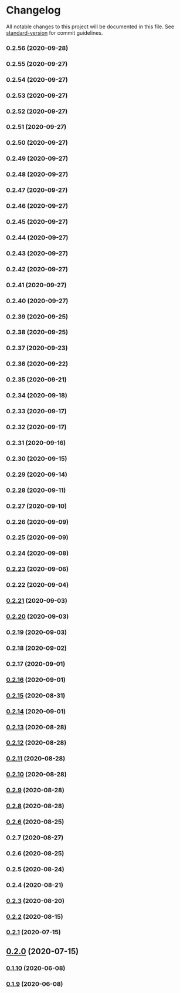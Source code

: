 # Changelog

All notable changes to this project will be documented in this file. See [standard-version](https://github.com/conventional-changelog/standard-version) for commit guidelines.

### 0.2.56 (2020-09-28)

### 0.2.55 (2020-09-27)

### 0.2.54 (2020-09-27)

### 0.2.53 (2020-09-27)

### 0.2.52 (2020-09-27)

### 0.2.51 (2020-09-27)

### 0.2.50 (2020-09-27)

### 0.2.49 (2020-09-27)

### 0.2.48 (2020-09-27)

### 0.2.47 (2020-09-27)

### 0.2.46 (2020-09-27)

### 0.2.45 (2020-09-27)

### 0.2.44 (2020-09-27)

### 0.2.43 (2020-09-27)

### 0.2.42 (2020-09-27)

### 0.2.41 (2020-09-27)

### 0.2.40 (2020-09-27)

### 0.2.39 (2020-09-25)

### 0.2.38 (2020-09-25)

### 0.2.37 (2020-09-23)

### 0.2.36 (2020-09-22)

### 0.2.35 (2020-09-21)

### 0.2.34 (2020-09-18)

### 0.2.33 (2020-09-17)

### 0.2.32 (2020-09-17)

### 0.2.31 (2020-09-16)

### 0.2.30 (2020-09-15)

### 0.2.29 (2020-09-14)

### 0.2.28 (2020-09-11)

### 0.2.27 (2020-09-10)

### 0.2.26 (2020-09-09)

### 0.2.25 (2020-09-09)

### 0.2.24 (2020-09-08)

### [0.2.23](https://github.com/pahud/cdk-eks-spotblocks/compare/v0.2.22...v0.2.23) (2020-09-06)

### 0.2.22 (2020-09-04)

### [0.2.21](https://github.com/pahud/cdk-eks-spotblocks/compare/v0.2.20...v0.2.21) (2020-09-03)

### [0.2.20](https://github.com/pahud/cdk-eks-spotblocks/compare/v0.2.18...v0.2.20) (2020-09-03)

### 0.2.19 (2020-09-03)

### 0.2.18 (2020-09-02)

### 0.2.17 (2020-09-01)

### [0.2.16](https://github.com/pahud/cdk-eks-spotblocks/compare/v0.2.14...v0.2.16) (2020-09-01)

### [0.2.15](https://github.com/pahud/cdk-eks-spotblocks/compare/v0.2.13...v0.2.15) (2020-08-31)

### [0.2.14](https://github.com/pahud/cdk-eks-spotblocks/compare/v0.2.13...v0.2.14) (2020-09-01)

### [0.2.13](https://github.com/pahud/cdk-eks-spotblocks/compare/v0.2.12...v0.2.13) (2020-08-28)

### [0.2.12](https://github.com/pahud/cdk-eks-spotblocks/compare/v0.2.11...v0.2.12) (2020-08-28)

### [0.2.11](https://github.com/pahud/cdk-eks-spotblocks/compare/v0.2.10...v0.2.11) (2020-08-28)

### [0.2.10](https://github.com/pahud/cdk-eks-spotblocks/compare/v0.2.9...v0.2.10) (2020-08-28)

### [0.2.9](https://github.com/pahud/eks-spot-blocks/compare/v0.2.8...v0.2.9) (2020-08-28)

### [0.2.8](https://github.com/pahud/eks-spot-blocks/compare/v0.2.4...v0.2.8) (2020-08-28)

### [0.2.6](https://github.com/pahud/eks-spot-blocks/compare/v0.2.3...v0.2.6) (2020-08-25)

### 0.2.7 (2020-08-27)

### 0.2.6 (2020-08-25)

### 0.2.5 (2020-08-24)

### 0.2.4 (2020-08-21)

### [0.2.3](https://github.com/pahud/eks-spot-blocks/compare/v0.2.2...v0.2.3) (2020-08-20)

### [0.2.2](https://github.com/pahud/eks-spot-blocks/compare/v0.2.1...v0.2.2) (2020-08-15)

### [0.2.1](https://github.com/pahud/eks-spot-blocks/compare/v0.2.0...v0.2.1) (2020-07-15)

## [0.2.0](https://github.com/pahud/eks-spot-blocks/compare/v0.1.10...v0.2.0) (2020-07-15)

### [0.1.10](https://github.com/pahud/eks-spot-blocks/compare/v0.1.9...v0.1.10) (2020-06-08)

### [0.1.9](https://github.com/pahud/eks-spot-blocks/compare/v0.0.1...v0.1.9) (2020-06-08)
